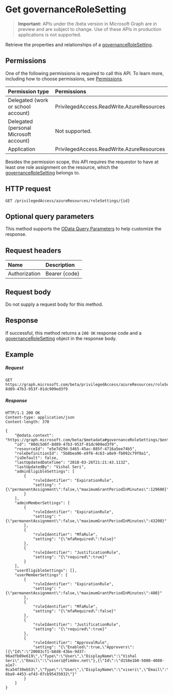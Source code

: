 # Get governanceRoleSetting


> **Important:** APIs under the /beta version in Microsoft Graph are in preview and are subject to change. Use of these APIs in production applications is not supported.

Retrieve the properties and relationships of a [governanceRoleSetting](../resources/governancerolesetting.md).

## Permissions
One of the following permissions is required to call this API. To learn more, including how to choose permissions, see [Permissions](../../../concepts/permissions_reference.md).

|Permission type      | Permissions              |
|:--------------------|:---------------------------------------------------------|
|Delegated (work or school account) | PrivilegedAccess.ReadWrite.AzureResources  |
|Delegated (personal Microsoft account) | Not supported.    |
|Application | PrivilegedAccess.ReadWrite.AzureResources |

Besides the permission scope, this API requires the requestor to have at least one role assignment on the resource, which the [governanceRoleSetting](../resources/governancerolesetting.md) belongs to.
## HTTP request
<!-- { "blockType": "ignored" } -->
```http
GET /privilegedAccess/azureResources/roleSettings/{id}
```
## Optional query parameters
This method supports the [OData Query Parameters](http://graph.microsoft.io/docs/overview/query_parameters) to help customize the response.

## Request headers
| Name      |Description|
|:----------|:----------|
| Authorization  | Bearer {code}|

## Request body
Do not supply a request body for this method.
## Response
If successful, this method returns a `200 OK` response code and a [governanceRoleSetting](../resources/governancerolesetting.md) object in the response body.
## Example
##### Request
<!-- {
  "blockType": "request",
  "name": "get_governancerolesetting"
}-->
```http
GET https://graph.microsoft.com/beta/privilegedAccess/azureResources/roleSettings/80dc5d6f-8d89-47b3-953f-01dc909ed3f9
```
##### Response
<!-- {
  "blockType": "response",
  "truncated": false,
  "@odata.type": "microsoft.graph.governanceRoleSetting"
} -->
```http
HTTP/1.1 200 OK
Content-type: application/json
Content-length: 370

{
    "@odata.context": "https://graph.microsoft.com/beta/$metadata#governanceRoleSettings/$entity",
    "id": "80dc5d6f-8d89-47b3-953f-01dc909ed3f9",
    "resourceId": "e5e7d29d-5465-45ac-885f-4716a5ee74b5",
    "roleDefinitionId": "5b8bea96-e9f6-4c63-a8e9-fb092c79f0a1",
    "isDefault": false,
    "lastUpdatedDateTime": "2018-03-26T21:21:43.113Z",
    "lastUpdatedBy": "Vishal Seri",
    "adminEligibleSettings": [
        {
            "ruleIdentifier": "ExpirationRule",
            "setting": "{\"permanentAssignment\":false,\"maximumGrantPeriodInMinutes\":129600}"
        }
    ],
    "adminMemberSettings": [
        {
            "ruleIdentifier": "ExpirationRule",
            "setting": "{\"permanentAssignment\":false,\"maximumGrantPeriodInMinutes\":43200}"
        },
        {
            "ruleIdentifier": "MfaRule",
            "setting": "{\"mfaRequired\":false}"
        },
        {
            "ruleIdentifier": "JustificationRule",
            "setting": "{\"required\":true}"
        }
    ],
    "userEligibleSettings": [],
    "userMemberSettings": [
        {
            "ruleIdentifier": "ExpirationRule",
            "setting": "{\"permanentAssignment\":false,\"maximumGrantPeriodInMinutes\":480}"
        },
        {
            "ruleIdentifier": "MfaRule",
            "setting": "{\"mfaRequired\":false}"
        },
        {
            "ruleIdentifier": "JustificationRule",
            "setting": "{\"required\":true}"
        },
        {
            "ruleIdentifier": "ApprovalRule",
            "setting": "{\"Enabled\":true,\"Approvers\":[{\"Id\":\"20083cf1-b8d8-43be-9d37-96adfb09e619\",\"Type\":\"User\",\"DisplayName\":\"Vishal Seri\",\"Email\":\"viseri@fimdev.net\"},{\"Id\":\"d158e1b0-5080-4088-a1e7-9ca54f39eb53\",\"Type\":\"User\",\"DisplayName\":\"viseri\",\"Email\":\"viseri@microsoft.com\"}],\"BusinessFlowId\":\"8df9e93a-6ba9-4453-af43-07cb95435032\"}"
        }
    ]
}
```

<!-- uuid: 8fcb5dbc-d5aa-4681-8e31-b001d5168d79
2015-10-25 14:57:30 UTC -->
<!-- {
  "type": "#page.annotation",
  "description": "Get governanceRoleSetting",
  "keywords": "",
  "section": "documentation",
  "tocPath": ""
}-->
